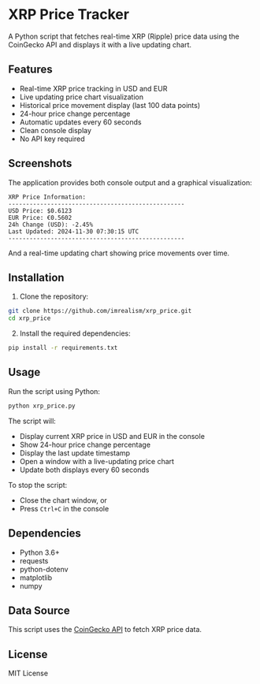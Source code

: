 # XRP Price Tracker

A Python script that fetches real-time XRP (Ripple) price data using the CoinGecko API and displays it with a live updating chart.

## Features

- Real-time XRP price tracking in USD and EUR
- Live updating price chart visualization
- Historical price movement display (last 100 data points)
- 24-hour price change percentage
- Automatic updates every 60 seconds
- Clean console display
- No API key required

## Screenshots

The application provides both console output and a graphical visualization:

```
XRP Price Information:
--------------------------------------------------
USD Price: $0.6123
EUR Price: €0.5602
24h Change (USD): -2.45%
Last Updated: 2024-11-30 07:30:15 UTC
--------------------------------------------------
```

And a real-time updating chart showing price movements over time.

## Installation

1. Clone the repository:
```bash
git clone https://github.com/imrealism/xrp_price.git
cd xrp_price
```

2. Install the required dependencies:
```bash
pip install -r requirements.txt
```

## Usage

Run the script using Python:
```bash
python xrp_price.py
```

The script will:
- Display current XRP price in USD and EUR in the console
- Show 24-hour price change percentage
- Display the last update timestamp
- Open a window with a live-updating price chart
- Update both displays every 60 seconds

To stop the script:
- Close the chart window, or
- Press `Ctrl+C` in the console

## Dependencies

- Python 3.6+
- requests
- python-dotenv
- matplotlib
- numpy

## Data Source

This script uses the [CoinGecko API](https://www.coingecko.com/en/api) to fetch XRP price data.

## License

MIT License